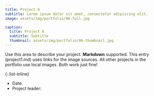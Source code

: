 ```yaml
---
title: Project 6
subtitle: Lorem ipsum dolor sit amet, consectetur adipiscing elit.
image: assets/img/portfolio/06-full.jpg

caption:
  title: Project 6
  subtitle: Subtitle
  thumbnail: assets/img/portfolio/06-thumbnail.jpg
---
```

Use this area to describe your project. **Markdown** supported. This entry (project1.md) uses links for the image sources. All other projects in the portfolio use local images. Both work just fine!

{:.list-inline}
- Date:
- Project leader:
